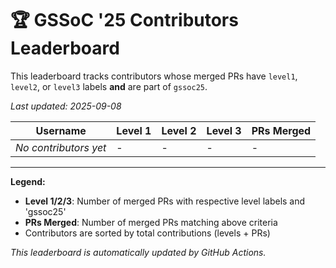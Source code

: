 # 🏆 GSSoC '25 Contributors Leaderboard

This leaderboard tracks contributors whose merged PRs have `level1`, `level2`, or `level3` labels **and** are part of `gssoc25`.

*Last updated: 2025-09-08*

| Username | Level 1 | Level 2 | Level 3 | PRs Merged |
|----------|---------|---------|---------|-------------|
| *No contributors yet* | - | - | - | - |

---

**Legend:**
- **Level 1/2/3**: Number of merged PRs with respective level labels and 'gssoc25'
- **PRs Merged**: Number of merged PRs matching above criteria
- Contributors are sorted by total contributions (levels + PRs)

*This leaderboard is automatically updated by GitHub Actions.*
